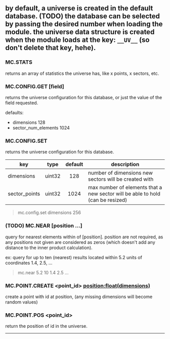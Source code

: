 by default, a universe is created in the default database. (TODO) the database can be selected by passing the desired number when loading the module. the universe data structure is created when the module loads at the key: `__UV__` (so don't delete that key, hehe).
---

### MC.STATS

returns an array of statistics the universe has, like x points, x sectors, etc.

### MC.CONFIG.GET [field]

returns the universe configuration for this database, or just the value of the field requested.

defaults:
- dimensions 128
- sector_num_elements 1024

### MC.CONFIG.SET <field> <value>

returns the universe configuration for this database.

| key                 | type   | default | description |
|---------------------|:------:|:-------:|-------------|
| dimensions          | uint32 | 128     | number of dimensions new sectors will be created with |
| sector_points | uint32 | 1024    | max number of elements that a new sector will be able to hold (can be resized) |

> mc.config.set dimensions 256

### (TODO) MC.NEAR <radius> <results> [position ...]

query for nearest <results> elements within <radius> of [position]. position are not required, as any positions not given are considered as zeros (which doesn't add any distance to the inner product calculation).

ex: query for up to ten (nearest) results located within 5.2 units of coordinates 1.4, 2.5, ...

> mc.near 5.2 10 1.4 2.5 ...

### MC.POINT.CREATE <point_id> <position:float(dimensions)>

create a point with id at position, (any missing dimensions will become random values)

### MC.POINT.POS <point_id>

return the position of id in the universe.

-----

